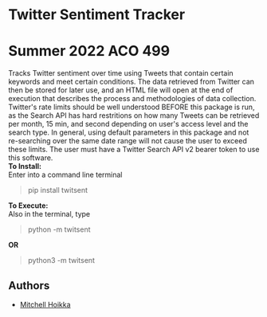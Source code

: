 
# Twitter Sentiment Tracker
# Summer 2022 ACO 499

Tracks Twitter sentiment over time using Tweets that contain certain keywords and meet certain conditions. The data retrieved from Twitter can then be stored for later use, and an HTML file will open at the end of execution that describes the process and methodologies of data collection. Twitter's rate limits should be well understood BEFORE this package is run, as the Search API has hard restritions on how many Tweets can be retrieved per month, 15 min, and second depending on user's access level and the search type. In general, using default parameters in this package and not re-searching over the same date range will not cause the user to exceed these limits. The user must have a Twitter Search API v2 bearer token to use this software.   
**To Install:**    
Enter into a command line terminal   
> pip install twitsent  
> 
**To Execute:**    
Also in the terminal, type  
> python -m twitsent  
> 
**OR**    
> python3 -m twitsent
> 

## Authors

- [Mitchell Hoikka](https://www.github.com/mhoikka)
